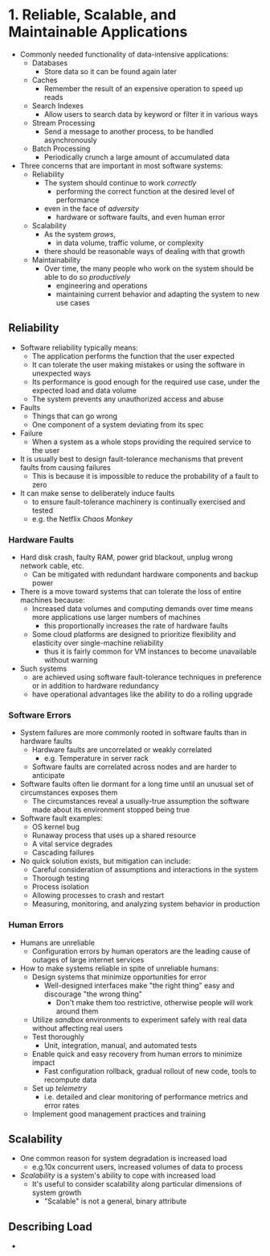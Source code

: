 # 1. Reliable, Scalable, and Maintainable Applications
- Commonly needed functionality of data-intensive applications:
  - Databases
    - Store data so it can be found again later
  - Caches
    - Remember the result of an expensive operation to speed up reads
  - Search Indexes
    - Allow users to search data by keyword or filter it in various ways
  - Stream Processing
    - Send a message to another process, to be handled asynchronously
  - Batch Processing
    - Periodically crunch a large amount of accumulated data
- Three concerns that are important in most software systems:
  - Reliability
    - The system should continue to work _correctly_ 
      - performing the correct function at the desired level of performance 
    - even in the face of _adversity_
      - hardware or software faults, and even human error
  - Scalability
    - As the system _grows_,
      - in data volume, traffic volume, or complexity
    - there should be reasonable ways of dealing with that growth
  - Maintainability
    - Over time, the many people who work on the system should be able to do so _productively_
      - engineering and operations
      - maintaining current behavior and adapting the system to new use cases
## Reliability
- Software reliability typically means:
  - The application performs the function that the user expected
  - It can tolerate the user making mistakes or using the software in unexpected ways
  - Its performance is good enough for the required use case, under the expected load and data volume
  - The system prevents any unauthorized access and abuse
- Faults
  - Things that can go wrong
  - One component of a system deviating from its spec
- Failure
  - When a system as a whole stops providing the required service to the user
- It is usually best to design fault-tolerance mechanisms that prevent faults from causing failures
  - This is because it is impossible to reduce the probability of a fault to zero
- It can make sense to deliberately induce faults 
  - to ensure fault-tolerance machinery is continually exercised and tested
  - e.g. the Netflix _Chaos Monkey_
### Hardware Faults
- Hard disk crash, faulty RAM, power grid blackout, unplug wrong network cable, etc.
  - Can be mitigated with redundant hardware components and backup power
- There is a move toward systems that can tolerate the loss of entire machines because:
  - Increased data volumes and computing demands over time means more applications use larger numbers of machines 
    - this proportionally increases the rate of hardware faults
  - Some cloud platforms are designed to prioritize flexibility and elasticity over single-machine reliability
    - thus it is fairly common for VM instances to become unavailable without warning
- Such systems
  - are achieved using software fault-tolerance techniques in preference or in addition to hardware redundancy
  - have operational advantages like the ability to do a rolling upgrade
### Software Errors
- System failures are more commonly rooted in software faults than in hardware faults
  - Hardware faults are uncorrelated or weakly correlated
    - e.g. Temperature in server rack
  - Software faults are correlated across nodes and are harder to anticipate
- Software faults often lie dormant for a long time until an unusual set of circumstances exposes them
  - The circumstances reveal a usually-true assumption the software made about its environment stopped being true
- Software fault examples:
    - OS kernel bug
    - Runaway process that uses up a shared resource
    - A vital service degrades
    - Cascading failures
- No quick solution exists, but mitigation can include:
  - Careful consideration of assumptions and interactions in the system
  - Thorough testing
  - Process isolation
  - Allowing processes to crash and restart
  - Measuring, monitoring, and analyzing system behavior in production
### Human Errors
- Humans are unreliable
  - Configuration errors by human operators are the leading cause of outages of large internet services
- How to make systems reliable in spite of unreliable humans:
  - Design systems that minimize opportunities for error
    - Well-designed interfaces make "the right thing" easy and discourage "the wrong thing"
      - Don't make them too restrictive, otherwise people will work around them
  - Utilize _sandbox_ environments to experiment safely with real data without affecting real users
  - Test thoroughly
    - Unit, integration, manual, and automated tests
  - Enable quick and easy recovery from human errors to minimize impact
    - Fast configuration rollback, gradual rollout of new code, tools to recompute data
  - Set up _telemetry_
    - i.e. detailed and clear monitoring of performance metrics and error rates
  - Implement good management practices and training
## Scalability
- One common reason for system degradation is increased load
  - e.g.10x concurrent users, increased volumes of data to process
- _Scalability_ is a system's ability to cope with increased load
  - It's useful to consider scalability along particular dimensions of system growth
    - "Scalable" is not a general, binary attribute
## Describing Load
- 
